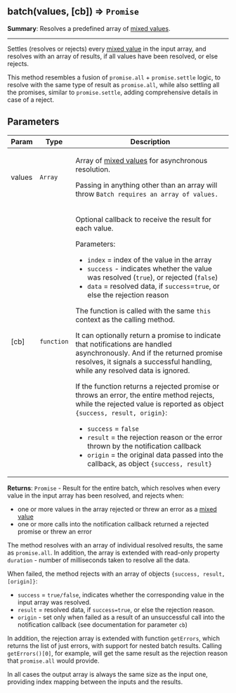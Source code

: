 <a name="batch"></a>
## batch(values, [cb]) ⇒ <code>Promise</code>
**Summary**: Resolves a predefined array of <a href="https://github.com/vitaly-t/spex/wiki/Mixed-Values">mixed values</a>.  

---
Settles (resolves or rejects) every <a href="https://github.com/vitaly-t/spex/wiki/Mixed-Values">mixed value</a> in the input array, and resolveswith an array of results, if all values have been resolved, or else rejects.This method resembles a fusion of `promise.all` + `promise.settle` logic, to resolve withthe same type of result as `promise.all`, while also settling all the promises, similar to`promise.settle`, adding comprehensive details in case of a reject.

## Parameters
<table>
  <thead>
    <tr>
      <th>Param</th><th>Type</th><th>Description</th>
    </tr>
  </thead>
  <tbody>
<tr>
    <td>values</td><td><code>Array</code></td><td><p>Array of <a href="https://github.com/vitaly-t/spex/wiki/Mixed-Values">mixed values</a> for asynchronous resolution.</p>
<p>Passing in anything other than an array will throw <code>Batch requires an array of values.</code></p>
</td>
    </tr><tr>
    <td>[cb]</td><td><code>function</code></td><td><p>Optional callback to receive the result for each value.</p>
<p>Parameters:</p>
<ul>
<li><code>index</code> = index of the value in the array</li>
<li><code>success</code> - indicates whether the value was resolved (<code>true</code>), or rejected (<code>false</code>)</li>
<li><code>data</code> = resolved data, if <code>success</code>=<code>true</code>, or else the rejection reason</li>
</ul>
<p>The function is called with the same <code>this</code> context as the calling method.</p>
<p>It can optionally return a promise to indicate that notifications are handled asynchronously.
And if the returned promise resolves, it signals a successful handling, while any resolved
data is ignored.</p>
<p>If the function returns a rejected promise or throws an error, the entire method rejects,
while the rejected value is reported as object <code>{success, result, origin}</code>:</p>
<ul>
<li><code>success</code> = <code>false</code></li>
<li><code>result</code> = the rejection reason or the error thrown by the notification callback</li>
<li><code>origin</code> = the original data passed into the callback, as object <code>{success, result}</code></li>
</ul>
</td>
    </tr>  </tbody>
</table>

**Returns**: <code>Promise</code> - Result for the entire batch, which resolves when every value in the input array has been resolved,and rejects when: - one or more values in the array rejected or threw an error as a <a href="https://github.com/vitaly-t/spex/wiki/Mixed-Values">mixed value</a> - one or more calls into the notification callback returned a rejected promise or threw an errorThe method resolves with an array of individual resolved results, the same as `promise.all`.In addition, the array is extended with read-only property `duration` - number of millisecondstaken to resolve all the data.When failed, the method rejects with an array of objects `{success, result, [origin]}`: - `success` = `true/false`, indicates whether the corresponding value in the input array was resolved. - `result` = resolved data, if `success=true`, or else the rejection reason. - `origin` - set only when failed as a result of an unsuccessful call into the notification callback (see documentation for parameter `cb`)In addition, the rejection array is extended with function `getErrors`, which returns the list of justerrors, with support for nested batch results. Calling `getErrors()[0]`, for example, will get the sameresult as the rejection reason that `promise.all` would provide.In all cases the output array is always the same size as the input one, providing index mappingbetween the inputs and the results.  
